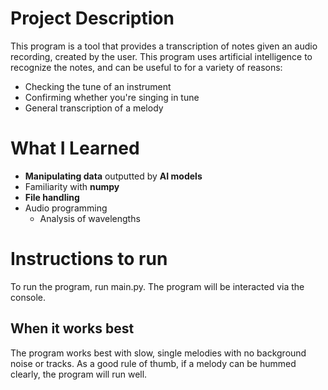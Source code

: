 # Project Description 
This program is a tool that provides a transcription of notes given an audio recording, created by the user. This program uses artificial intelligence to recognize the notes, and can be useful to for a variety of reasons:
* Checking the tune of an instrument
* Confirming whether you're singing in tune
* General transcription of a melody

# What I Learned
* **Manipulating data** outputted by **AI models**
* Familiarity with **numpy**
* **File handling**
* Audio programming
  * Analysis of wavelengths

# Instructions to run
To run the program, run main.py. The program will be interacted via the console.
## When it works best
The program works best with slow, single melodies with no background noise or tracks. As a good rule of thumb, if a melody can be hummed clearly, the program will run well.
